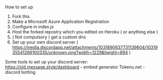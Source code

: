How to set up

1. Fork this
2. Make a Microsoft Azure Application Registration
3. Configure in index.js
4. Host the forked repostry which you edited on Heroku ( or anything else )
5. ( Not compulsory ) get a custom dns
6. Set up your own discord server ( https://media.discordapp.net/attachments/1031890637731139604/1031935541266100335/unknown.png?width=1229&height=694 )

Some tools to set up your discord server:
 https://old.message.style/dashboard - embed generator
 Tokenu.net - discord botting
